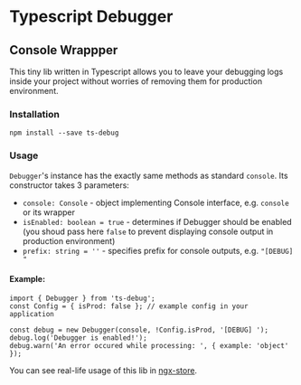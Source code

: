 # Typescript Debugger
## Console Wrappper
This tiny lib written in Typescript allows you to leave your debugging logs inside your project without worries of removing them for production environment.

### Installation
```
npm install --save ts-debug
```

### Usage
`Debugger`'s instance has the exactly same methods as standard `console`. Its constructor takes 3 parameters: 
  + `console: Console` - object implementing Console interface, e.g. `console` or its wrapper
  + `isEnabled: boolean = true` - determines if Debugger should be enabled (you shoud pass here `false` to prevent displaying console output in production environment)
  + `prefix: string = ''` - specifies prefix for console outputs, e.g. `"[DEBUG] "`

#### Example:
```
import { Debugger } from 'ts-debug';
const Config = { isProd: false }; // example config in your application

const debug = new Debugger(console, !Config.isProd, '[DEBUG] ');
debug.log('Debugger is enabled!');
debug.warn('An error occured while processing: ', { example: 'object' });
```

You can see real-life usage of this lib in [ngx-store](https://github.com/zoomsphere/ngx-store).
